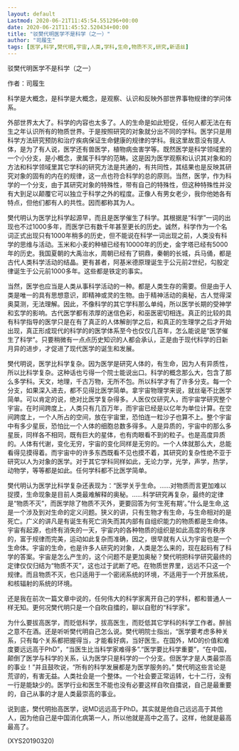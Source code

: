 ```yaml
---
layout: default
Lastmod: 2020-06-21T11:45:54.551296+00:00
date: 2020-06-21T11:45:52.520434+00:00
title: "驳樊代明医学不是科学（之一）"
author: "司履生"
tags: [医学,科学,樊代明,宇宙,人类,学科,生命,物质不灭,研究,新语丝]
---
```


驳樊代明医学不是科学（之一）

作者：司履生

科学是大概念，是科学是大概念，是观察、认识和反映外部世界事物规律的学问体系。

外部世界太大了。科学的内容也太多了。人的生命是如此短促，任何人都无法在有生之年认识所有的物质世界。于是按照研究的对象就分出不同的学科。医学只是用科学方法研究预防和治疗疾病保证生命健康的规律的学科。我这里故意没有提人体，是为了有人说，医学还有兽医学，植物病虫害学等。既然医学是科学领域里的一个小分支，是小概念，隶属于科学的范畴。这是因为医学观察和认识其对象和的方法和科学领域里其它学科的研究方法是共通的，有共同性，其结果也是反映其研究对象的固有的内在的规律，这一点也符合科学的总的原则。当然，医学，作为科学的一个分支，由于其研究对象的特殊性，带有自己的特殊性，但这种特殊性并没有大到足以颠覆它可以独立于科学之外的程度。正像人有男女老少，我你他她各有特点，但他们都有人的共性。因而都称其为人。

樊代明认为医学比科学起源早，而且是医学催生了科学。其根据是“科学”一词的出现也不过1000多年，而医学已有数千年甚至更长的历史。诚然，科学作为一个名词正式出现只有1000年稍多的历史，但不能说在科学一词出现之前，人类没有科学的思维与活动。玉米和小麦的种植已经有10000年的历史，金字塔已经有5000年的历史。我国夏朝的大禹治水，周朝已经有了铜鼎，秦朝的长城，兵马俑，都是古代人类科学活动的结晶。更有甚者，阿基米德原理诞生于公元前2世纪，勾股定律诞生于公元前1000多年。这些都是铁定的事实。

当然，医学也应当是人类从事科学活动的一种。都是人类生存的需要。但是由于人类是唯一的具有思想意识，即精神或灵的生物。由于精神活动的奥秘，古人觉得深奥莫测，无法理解。因此，不像科学的其它学科那么单纯，所以医学长期的受神学和玄学的影响。古代医学都有浓厚的迷信色彩，和巫医密切相连。真正的比较的具有科学指导的医学只是在有了真正的人体解剖学之后，和真正的生理学之后才开始出现，真正形成现代的科学的的医学体系至今也仅仅几百年，怎么能说是“医学催生了科学”。只要稍微有一点点历史知识的人都会承认，正是由于现代科学的日新月异的进步，才促进了现代医学的诞生和发展。

樊代明说，医学比科学复杂。因为医学是研究人体的，有生命，因为人有异质性，所以比科学复杂。这种话也亏得一个院士能说出口。科学的概念那么大，包含了那么多学科。天文，地理，千古万物，无所不包。所以科学才有了许多分支。每一个分支，如果深入进去，都不见得比医学简单。拿宇宙物理学来说，就丝毫不比医学简单。可以肯定的说，绝对比医学复杂得多。人医仅仅研究人，而宇宙学研究整个宇宙。在时间跨度上，人类只有几百万年，而宇宙已经是以亿年为单位计算。在空间跨度上，一个人所占的空间，放在宇宙里，恐怕连一粒沙子也算不上。整个宇宙中有多少星辰，恐怕比一个人体的细胞总数多得多。人是异质的，宇宙中的那么多星辰，同样各不相同，既有巨大的星体，也有肉眼看不到的粒子。也是高度异质的。人体有代谢，变化无穷，宇宙的变化同样是无穷的。一个人体就那么大，总能看得见摸得着。而宇宙中的许多东西既看不见也摸不着，其研究的复杂性绝不亚于研究以人为对象的医学。对于其它学科同样如此，无论力学，光学，声学，热学，动物学，等等都是如此。任何学科都不比医学简单。

樊代明认为医学比科学复杂还表现为：“医学关乎生命。……对物质而言更加难以捉摸，生命现象是目前人类最难解释的奥秘。……科学研究再复杂，最终的定律是“物质不灭”，而医学除了物质不灭外，更要回答为何‘生死有期’。”什么是生命,这是一个涉及到对生命的定义问题。狭义的讲，只有生物才有生命，与生命相对的是死亡。广义的讲凡是有诞生有死亡消失而其内部有自组织能力的物质都是生命体。宇宙有起源，也终有消失的一天，宇宙内的各种物质的组织是如此高度的有秩序的，富于规律而完美，运动如此复杂而准确，因之，很早就有人认为宇宙也是一个生命体。宇宙的生命，也是许多人研究的对象，人类是怎么来的，现在起码有了科学的答案。宇宙是怎么产生的，这个问题不是更加奥秘？樊代明把科学研究最终的定律仅仅归结为“物质不灭”，这也过于武断了吧。在物质世界里，远远不只这一个规律。而且物质不灭，也只适用于一个密闭系统的环境，不适用于一个开放系统，和核辐射的系统的环境。

还是我在前次一篇文章中说的，任何伟大的科学家离开自己的学科，都和普通人一样无知。更何况樊代明只是一个自吹自擂的，聊以自慰的“科学家”。

为什么要拔高医学，而贬低科学，拔高医生，而贬低其它学科的科学工作者。醉翁之意不在酒。还是听听樊代明自己怎么说。樊代明院士指出，“医学要考虑多种关系，只有每个关系都把握得当，才能看好病，当好医生。在国外，MD的价值和难度要远远高于PhD”，“当医生比当科学家难得多”.“医学要比科学重要”，“在中国，颠倒了医学与科学的关系，认为医学只是科学的一个分支。但医学才是人类最崇高的事业！”并且鼓吹说，“所有的科学发展都是为医学服务的。” 樊代明这些言论是荒谬的，有害无益。人类社会是一个整体。一个社会要正常运转，七十二行，没有一行是能缺少的。医学行业和医生不能也没有必要这样自吹自擂说，自己是最重要的，自己从事的才是人类最崇高的事业。

说到底，樊代明抬高医学，说MD远远高于PhD。其实就是他自己远远高于其他人，因为他自己是中国消化病第一人，所以他就是高中之高了。这样，他就是最高最高了。

(XYS20190320)

